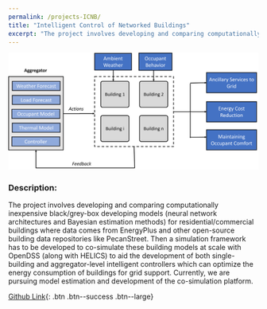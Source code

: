 ```yaml
---
permalink: /projects-ICNB/
title: "Intelligent Control of Networked Buildings"
excerpt: "The project involves developing and comparing computationally inexpensive black/grey-box developing models (neural network architectures and Bayesian estimation methods) for residential/commercial buildings where data comes from EnergyPlus and other open-source building data repositories like PecanStreet..."
---
```

![Intelligent Control of Networked Buildings Schematic](/assets/images/nkg-projects-page-ICNB.png)

### Description:

The project involves developing and comparing computationally inexpensive black/grey-box developing models (neural network architectures and Bayesian estimation methods) for residential/commercial buildings where data comes from EnergyPlus and other open-source building data repositories like PecanStreet. Then a simulation framework has to be developed to co-simulate these building models at scale with OpenDSS (along with HELICS) to aid the development of both single-building and aggregator-level intelligent controllers which can optimize the energy consumption of buildings for grid support. Currently, we are pursuing model estimation and development of the co-simulation platform.

[Github Link](https://github.com/ninadkgaikwad/IntelligentControlOfNetworkedBuildings){: .btn .btn--success .btn--large}


